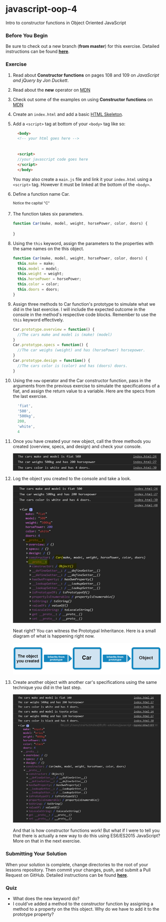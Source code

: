 # javascript-oop-4

Intro to constructor functions in Object Oriented JavaScript

### Before You Begin

Be sure to check out a new branch (**from master**) for this exercise. Detailed instructions can be found [**here**](../../guides/before-each-exercise.md).

### Exercise


1. Read about **Constructor functions** on pages 108 and 109 on _JavaScript and jQuery by Jon Duckett_.
1. Read about the **new** operator on [MDN](https://developer.mozilla.org/en-US/docs/Web/JavaScript/Reference/Operators/new)
1. Check out some of the examples on using **Constructor functions** on [MDN](https://developer.mozilla.org/en-US/docs/Web/JavaScript/Reference/Global_Objects/Object/constructor#Examples)
1. Create an `index.html` and add a basic [HTML Skeleton](../html-skeleton/README.md).

1. Add a `<script>` tag at bottom of your `<body>` tag like so:

    ```html
      <body>
      <!-- your html goes here -->


      <script>
      //your javascript code goes here
      </script>
      </body>
    ```

    You may also create a `main.js` file and link it your `index.html` using a `<script>` tag.  However it must be linked at the bottom of the `<body>`.

1. Define a function name Car.

    <sup>Notice the capital "C"</sup>

1.  The function takes six parameters.

    ```javascript
    function Car(make, model, weight, horsePower, color, doors) {

    }
    ```

1. Using the `this` keyword, assign the parameters to the properties with the same names on the this object.

    ```javascript
    function Car(make, model, weight, horsePower, color, doors) {
      this.make = make;
      this.model = model;
      this.weight = weight;
      this.horsePower = horsePower;
      this.color = color;
      this.doors = doors;
    }
    ```

1. Assign three methods to Car function's prototype to simulate what we did in the last exercise.  I will include the expected outcome in the console in the method's respective code blocks.  Remember to use the `this` keyword effectively.

    ```javascript
    Car.prototype.overview = function() {
      //The cars make and model is (make) (model)
    }
    Car.prototype.specs = function() {
      //The car weighs (weight) and has (horsePower) horsepower.
    }
    Car.prototype.design = function() {
      //The cars color is (color) and has (doors) doors.
    }
    ```

1.  Using the `new` operator and the Car constructor function, pass in the arguments from the previous exercise to simulate the specifications of a fiat, and assign the return value to a variable. Here are the specs from the last exercise.
    ```javascript
      'fiat',
      '500',
      '500kg',
      200,
      'white',
      4
    ```

1. Once you have created your new object, call the three methods you created (overview, specs, and design) and check your console.

    <p align="center">
      <img src="images/js-oop-4-1.JPG" alt="js-oop-4">
    </p>

1. Log the object you created to the console and take a look.

    <p align="center">
      <img src="images/js-oop-4-2.JPG" alt="js-oop-4">
    </p>

    Neat right?  You can witness the Prototypal Inheritance. Here is a small diagram of what is happening right now.

    <p align="center">
      <img src="images/js-oop-4-3.JPG" alt="js-oop-4">
    </p>

1.  Create another object with another car's specifications using the same technique you did in the last step.

    <p align="center">
      <img src="images/js-oop-4-4.JPG" alt="js-oop-4">
    </p>

    And that is how constructor functions work!  But what if I were to tell you that there is actually a new way to do this using ES6/ES2015 JavaScript?  More on that in the next exercise.

### Submitting Your Solution

When your solution is complete, change directories to the root of your lessons repository. Then commit your changes, push, and submit a Pull Request on GitHub. Detailed instructions can be found [**here**](../../guides/after-each-exercise.md).

### Quiz

-  What does the new keyword do?
-  I could've added a method to the constructor function by assigning a method to a property on the this object.  Why do we have to add it to the prototype property?
